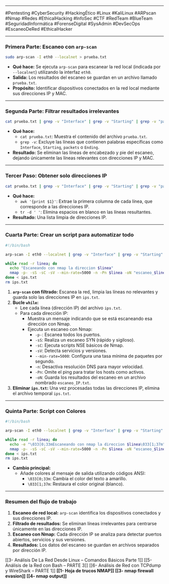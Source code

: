 
---

#Pentesting #CyberSecurity #HackingÉtico #Linux #KaliLinux #ARPscan #Nmap #Redes #EthicalHacking #InfoSec #CTF #RedTeam #BlueTeam #SeguridadInformática #ForenseDigital #SysAdmin #DevSecOps #EscaneoDeRed #EthicalHacker

---
### **Primera Parte: Escaneo con `arp-scan`**

```bash
sudo arp-scan -I eth0 --localnet > prueba.txt
```

- **Qué hace:** Se ejecuta `arp-scan` para escanear la red local (indicada por `--localnet`) utilizando la interfaz `eth0`.
- **Salida:** Los resultados del escaneo se guardan en un archivo llamado `prueba.txt`.
- **Propósito:** Identificar dispositivos conectados en la red local mediante sus direcciones IP y MAC.

---

### **Segunda Parte: Filtrar resultados irrelevantes**

```bash
cat prueba.txt | grep -v "Interface" | grep -v "Starting" | grep -v "packets" | grep -v "Ending"
```

- **Qué hace:**
    - `cat prueba.txt`: Muestra el contenido del archivo `prueba.txt`.
    - `grep -v`: Excluye las líneas que contienen palabras específicas como `Interface`, `Starting`, `packets` o `Ending`.
- **Resultado:** Se eliminan las líneas de encabezado y pie del escaneo, dejando únicamente las líneas relevantes con direcciones IP y MAC.

---

### **Tercer Paso: Obtener solo direcciones IP**

```bash
cat prueba.txt | grep -v "Interface" | grep -v "Starting" | grep -v "packets" | grep -v "Ending" | awk '{print $1}' | tr -d ' '
```

- **Qué hace:**
    - `awk '{print $1}'`: Extrae la primera columna de cada línea, que corresponde a las direcciones IP.
    - `tr -d ' '`: Elimina espacios en blanco en las líneas resultantes.
- **Resultado:** Una lista limpia de direcciones IP.

---

### **Cuarta Parte: Crear un script para automatizar todo**

```bash
#!/bin/bash

arp-scan -I eth0 --localnet | grep -v "Interface" | grep -v "Starting" | grep -v "packets" | grep -v "Ending" | awk '{print $1}' | tr -d ' ' > ips.txt

while read -r linea; do 
  echo "Escaneando con nmap la direccion $linea"
  nmap -p- -sS -sC -sV --min-rate=5000 -n -Pn $linea -oN "escaneo_$linea.txt"
done < ips.txt
rm ips.txt
```

1. **`arp-scan` con filtrado:** Escanea la red, limpia las líneas no relevantes y guarda solo las direcciones IP en `ips.txt`.
2. **Bucle `while`:**
    - Lee cada línea (dirección IP) del archivo `ips.txt`.
    - Para cada dirección IP:
        - Muestra un mensaje indicando que se está escaneando esa dirección con Nmap.
        - Ejecuta un escaneo con Nmap:
            - `-p-`: Escanea todos los puertos.
            - `-sS`: Realiza un escaneo SYN (rápido y sigiloso).
            - `-sC`: Ejecuta scripts NSE básicos de Nmap.
            - `-sV`: Detecta servicios y versiones.
            - `--min-rate=5000`: Configura una tasa mínima de paquetes por segundo.
            - `-n`: Desactiva resolución DNS para mayor velocidad.
            - `-Pn`: Omite el ping para tratar los hosts como activos.
            - `-oN`: Guarda los resultados del escaneo en un archivo nombrado `escaneo_IP.txt`.
3. **Eliminar `ips.txt`:** Una vez procesadas todas las direcciones IP, elimina el archivo temporal `ips.txt`.

---

### **Quinta Parte: Script con Colores**

```bash
#!/bin/bash

arp-scan -I eth0 --localnet | grep -v "Interface" | grep -v "Starting" | grep -v "packets" | grep -v "Ending" | awk '{print $1}' | tr -d ' ' > ips.txt

while read -r linea; do 
  echo -e "\033[0;33mEscaneando con nmap la direccion $linea\033[1;37m"
  nmap -p- -sS -sC -sV --min-rate=5000 -n -Pn $linea -oN "escaneo_$linea.txt"
done < ips.txt
rm ips.txt
```

- **Cambio principal:**
    - Añade colores al mensaje de salida utilizando códigos ANSI:
        - `\033[0;33m`: Cambia el color del texto a amarillo.
        - `\033[1;37m`: Restaura el color original (blanco).

---

### **Resumen del flujo de trabajo**

1. **Escaneo de red local:** `arp-scan` identifica los dispositivos conectados y sus direcciones IP.
2. **Filtrado de resultados:** Se eliminan líneas irrelevantes para centrarse únicamente en las direcciones IP.
3. **Escaneo con Nmap:** Cada dirección IP se analiza para detectar puertos abiertos, servicios y sus versiones.
4. **Resultados:** Los datos del escaneo se guardan en archivos separados por dirección IP.




[[3- Análisis De La Red Desde Linux – Comandos Básicos Parte 1]]
[[5- Análisis de la Red con Bash – PARTE 3]]
[[6- Análisis de Red con TCPdump y WireShark – PARTE 1]]
**[[1- Hoja de trucos NMAP]]**
**[[3- nmap firewall evasion]]**
**[[4- nmap output]]**

